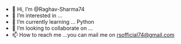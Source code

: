 - 👋 Hi, I’m @Raghav-Sharma74
- 👀 I’m interested in ... 
- 🌱 I’m currently learning ... Python
- 💞️ I’m looking to collaborate on ...
- 📫 How to reach me ...you can mail me on rsofficial74@gmail.com

<!---
Raghav-Sharma74/Raghav-Sharma74 is a ✨ special ✨ repository because its `README.md` (this file) appears on your GitHub profile.
You can click the Preview link to take a look at your changes.
--->
